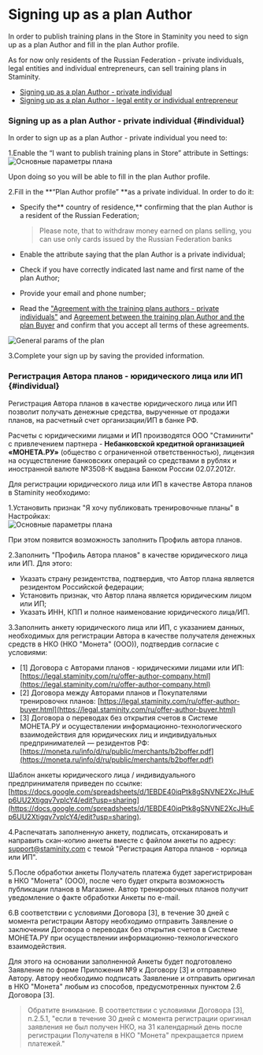 # Signing up as a plan Author

In order to publish training plans in the Store in Staminity you need to sign up as a plan Author and fill in the plan Author profile.

As for now only residents of the Russian Federation - private individuals, legal entities and individual entrepreneurs, can sell training plans in Staminity.

* [Signing up as a plan Author - private individual](#individual)
* [Signing up as a plan Author - legal entity or individual entrepreneur](#company)

### Signing up as a plan Author - private individual {#individual}

In order to sign up as a plan Author - private individual you need to:

1.Enable the “I want to publish training plans in Store” attribute in Settings:   
![Основные параметры плана](https://264710.selcdn.ru/assets/images/_new/settings/agent-author-isactive.png)

Upon doing so you will be able to fill in the plan Author profile.

2.Fill in the **“Plan Author profile” **as a private individual. In order to do it: 

* Specify the** country of residence,** confirming that the plan Author is a resident of the Russian Federation;

  > Please note, that to withdraw money earned on plans selling, you can use only cards issued by the Russian Federation banks

* Enable the attribute saying that the plan Author is a private individual;

* Check if you have correctly indicated last name and first name of the plan Author;

* Provide your email and phone number;

* Read the ["Agreement with the training plans authors - private individuals"](https://legal.staminity.com/ru/offer-author-individual.html) and [Agreement between the training plan Author and the plan Buyer](https://legal.staminity.com/ru/offer-author-buyer.html) and confirm that you accept all terms of these agreements. 

![General params of the plan](https://264710.selcdn.ru/assets/images/_new/settings/agent-author-individual.png)

3.Complete your sign up by saving the provided information.

### Регистрация Автора планов - юридического лица или ИП {#individual}

Регистрация Автора планов в качестве юридического лица или ИП позволит получать денежные средства, вырученные от продажи планов, на расчетный счет организации/ИП в банке РФ.

Расчеты с юридическими лицами и ИП производятся ООО "Стаминити" с привлечением партнера - **Небанковской кредитной организацией «МОНЕТА.РУ»** \(общество с ограниченной ответственностью\), лицензия на осуществление банковских операций со средствами в рублях и иностранной валюте №3508-К выдана Банком России 02.07.2012г.

Для регистрации юридического лица или ИП в качестве Автора планов в Staminity необходимо:

1.Установить признак "Я хочу публиковать тренировочные планы" в Настройках:  
![Основные параметры плана](https://264710.selcdn.ru/assets/images/_new/settings/agent-author-isactive.png)

При этом появится возможность заполнить Профиль автора планов.

2.Заполнить "Профиль Автора планов" в качестве юридического лица или ИП. Для этого:

* Указать страну резидентства, подтвердив, что Автор плана является резидентом Российской федерации;
* Установить признак, что Автор плана является юридическим лицом или ИП;
* Указать ИНН, КПП и полное наименование юридического лица/ИП.

3.Заполнить анкету юридического лица или ИП, с указанием данных, необходимых для регистрации Автора в качестве получателя денежных средств в НКО \(НКО "Монета" \(ООО\)\), подтвердив согласие с условиями:

* \[1\] Договора с Авторами планов - юридическими лицами или ИП:  
  [https://legal.staminity.com/ru/offer-author-company.html](https://legal.staminity.com/ru/offer-author-company.html)
* \[2\] Договора между Авторами планов и Покупателями тренировочнх планов: [https://legal.staminity.com/ru/offer-author-buyer.html](https://legal.staminity.com/ru/offer-author-buyer.html)
* \[3\] Договора о переводах без открытия счетов в Системе МОНЕТА.РУ и осуществлении информационно-технологического взаимодействия для юридических лиц и индивидуальных предпринимателей — резидентов РФ: [https://moneta.ru/info/d/ru/public/merchants/b2boffer.pdf](https://moneta.ru/info/d/ru/public/merchants/b2boffer.pdf)

Шаблон анкеты юридического лица / индивидуального предпринимателя приведен по ссылке: [https://docs.google.com/spreadsheets/d/1EBDE40iqPtk8gSNVNE2XcJHuEp6UU2Xtigqv7vplcY4/edit?usp=sharing](https://docs.google.com/spreadsheets/d/1EBDE40iqPtk8gSNVNE2XcJHuEp6UU2Xtigqv7vplcY4/edit?usp=sharing).

4.Распечатать заполненную анкету, подписать, отсканировать и направить скан-копию анкеты вместе с файлом анкеты по адресу: [support@staminity.com](mailto:support@staminity.com) с темой "Регистрация Автора планов - юрлица или ИП".

5.После обработки анкеты Получатель платежа будет зарегистрирован в НКО "Монета" \(ООО\), после чего будет открыта возможность публикации планов в Магазине. Автор тренировочных планов получит уведомление о факте обработки Анкеты по e-mail.

6.В соответствии с условиями Договора \[3\], в течение 30 дней с момента регистрации Автору необходимо отправить Заявление о заключении Договора о переводах без открытия счетов в Системе МОНЕТА.РУ при осуществлении информационно-технологического взаимодействия.

Для этого на основании заполненной Анкеты будет подготовлено Заявление по форме Приложения №9 к Договору \[3\] и отправлено Автору. Автору необходимо подписать Заявление и отправить оригинал в НКО "Монета" любым из способов, предусмотренных пунктом 2.6 Договора \[3\].

> Обратите внимание. В соответствии с условиями Договора \[3\], п.2.5.1, "если в течение 30 дней с момента регистрации оригинал заявления не был получен НКО, на 31 календарный день после регистрации Получателя в НКО "Монета" прекращается прием платежей."



